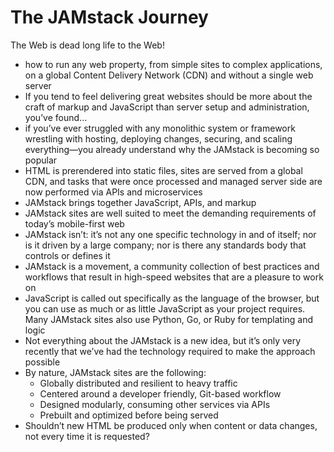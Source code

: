 # The JAMstack Journey
The Web is dead long life to the Web!

* how to run any web property, from simple sites to complex applications, on a global Content Delivery Network (CDN) and without a single web server
* If you tend to feel delivering great websites should be more about the craft of markup and JavaScript than server setup and administration, you’ve found...
* if you’ve ever struggled with any monolithic system or framework wrestling with hosting, deploying changes, securing, and scaling everything—you already understand why the JAMstack is becoming so popular
* HTML is prerendered into static files, sites are served from a global CDN, and tasks that were once processed and managed server side are now performed via APIs and microservices
* JAMstack brings together JavaScript, APIs, and markup
* JAMstack sites are well suited to meet the demanding requirements of today’s mobile-first web
* JAMstack isn’t: it’s not any one specific technology in and of itself; nor is it driven by a large company;  nor is there any standards body that controls or defines it
* JAMstack is a movement, a community collection of best practices and workflows that result in high-speed websites that are a pleasure to work on
* JavaScript is called out specifically as the language of the browser, but you can use as much or as little JavaScript as your project requires. Many JAMstack sites also use Python, Go, or Ruby for templating and logic 
* Not everything about the JAMstack is a new idea, but it’s only very recently that we’ve had the technology required to make the approach possible
* By nature, JAMstack sites are the following:
  * Globally distributed and resilient to heavy traffic
  * Centered around a developer friendly, Git-based workflow
  * Designed modularly, consuming other services via APIs
  * Prebuilt and optimized before being served
* Shouldn’t new HTML be produced only when content or data changes, not every time it is requested?

